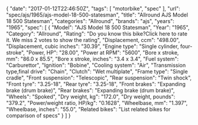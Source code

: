 {
    "date": "2017-01-12T22:46:50Z",
    "tags": [
        "motorbike",
        "spec"
    ],
    "url": "spec\/ajs\/1965\/ajs-model-18-500-statesman",
    "title": "Allround AJS Model 18 500 Statesman",
    "categories": "Allround",
    "brands": "ajs",
    "years": "1965",
    "spec": [
        {
            "Model": "AJS Model 18 500 Statesman",
            "Year": "1965",
            "Category": "Allround",
            "Rating": "Do you know this bike?Click here to rate it. We miss 2 votes to show the rating",
            "Displacement, ccm": "498.00",
            "Displacement, cubic inches": "30.39",
            "Engine type": "Single cylinder, four-stroke",
            "Power, HP": "28.00",
            "Power at RPM": "5600",
            "Bore x stroke, mm": "86.0 x 85.5",
            "Bore x stroke, inches": "3.4 x 3.4",
            "Fuel system": "Carburettor",
            "Ignition": "Bobine",
            "Cooling system": "Air",
            "Transmission type,final drive": "Chain",
            "Clutch": "Wet multiplate",
            "Frame type": "Single cradle",
            "Front suspension": "Telescopic",
            "Rear suspension": "Twin shock",
            "Front tyre": "3.25-18",
            "Rear tyre": "3.25-18",
            "Front brakes": "Expanding brake (drum brake)",
            "Rear brakes": "Expanding brake (drum brake)",
            "Wheels": "Spoked",
            "Dry weight, kg": "172.0",
            "Dry weight, pounds": "379.2",
            "Power\/weight ratio, HP\/kg": "0.1628",
            "Wheelbase, mm": "1.397",
            "Wheelbase, inches": "55.0",
            "Related bikes": "List related bikes for comparison of specs"
        }
    ]
}